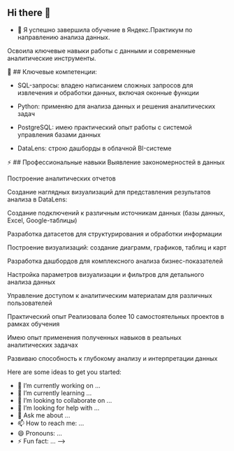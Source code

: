 ## Hi there 👋
- 🔭 Я успешно завершила обучение в Яндекс.Практикум по направлению анализа данных.

Освоила ключевые навыки работы с данными и современные аналитические инструменты.

🌱 ## Ключевые компетенции:
- SQL-запросы: владею написанием сложных запросов для извлечения и обработки данных, включая оконные функции

- Python: применяю для анализа данных и решения аналитических задач

- PostgreSQL: имею практический опыт работы с системой управления базами данных

- DataLens: строю дашборды в облачной BI-системе

⚡ ## Профессиональные навыки
Выявление закономерностей в данных

Построение аналитических отчетов

Создание наглядных визуализаций для представления результатов анализа в DataLens:

Создание подключений к различным источникам данных (базы данных, Excel, Google-таблицы)

Разработка датасетов для структурирования и обработки информации

Построение визуализаций: создание диаграмм, графиков, таблиц и карт

Разработка дашбордов для комплексного анализа бизнес-показателей

Настройка параметров визуализации и фильтров для детального анализа данных

Управление доступом к аналитическим материалам для различных пользователей

Практический опыт
Реализовала более 10 самостоятельных проектов в рамках обучения

Имею опыт применения полученных навыков в реальных аналитических задачах

Развиваю способность к глубокому анализу и интерпретации данных

Here are some ideas to get you started:

- 🔭 I’m currently working on ...
- 🌱 I’m currently learning ...
- 👯 I’m looking to collaborate on ...
- 🤔 I’m looking for help with ...
- 💬 Ask me about ...
- 📫 How to reach me: ...
- 😄 Pronouns: ...
- ⚡ Fun fact: ...
-->
